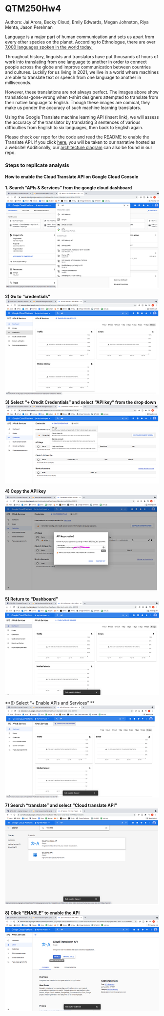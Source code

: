 # QTM250Hw4
Authors: Jai Arora, Becky Cloud, Emily Edwards, Megan Johnston, Riya Mehta, Jason Perelman

Language is a major part of human communication and sets us apart from every other species on the planet. According to Ethnologue, there are over [7,000 languages spoken in the world today.](https://www.ethnologue.com/guides/how-many-languages)

Throughout history, linguists and translators have put thousands of hours of work into translating from one language to another in order to connect people across the globe and improve communication between countries and cultures. Luckily for us living in 2021, we live in a world where machines are able to translate text or speech from one language to another in milliseconds. 

However, these translations are not always perfect. The images above show translations-gone-wrong when t-shirt designers attempted to translate from their native language to English. Though these images are comical, they make us ponder the accuracy of such machine learning translators.

Using the Google Translate machine learning API (insert link), we will assess the accuracy of the translator by translating 3 sentences of various difficulties from English to six languages, then back to English again. 

Please check our repo for the code and read the README to enable the Translate API. If you click [here](www.google.com), you will be taken to our narrative hosted as a website! Additionally, our [architecture diagram](https://github.com/jperelm/QTM250Hw4/blob/main/Diagram250.PNG) can also be found in our repo. 


### Steps to replicate analysis

#### How to enable the Cloud Translate API on Google Cloud Console

**1. Search “APIs & Services” from the google cloud dashboard**
![](https://github.com/jperelm/QTM250Hw4/blob/main/images/gpic11.PNG)

**2) Go to “credentials”**
![](https://github.com/jperelm/QTM250Hw4/blob/main/images/gpic1.PNG)


**3) Select  “+ Credit Credentials” and select “API key” from the drop down**
![](https://github.com/jperelm/QTM250Hw4/blob/main/images/gpic3.PNG)


**4) Copy the API key**
![](https://github.com/jperelm/QTM250Hw4/blob/main/images/gpic4.PNG)


**5) Return to “Dashboard”**
![](https://github.com/jperelm/QTM250Hw4/blob/main/images/gpic5.PNG)


**6) Select “+ Enable APIs and Services” **
![](https://github.com/jperelm/QTM250Hw4/blob/main/images/gpic6.PNG)


**7) Search “translate” and select “Cloud translate API”**
![](https://github.com/jperelm/QTM250Hw4/blob/main/images/gpic7.PNG)

**8) Click “ENABLE” to enable the API**
![](https://github.com/jperelm/QTM250Hw4/blob/main/images/gpic8.PNG)
